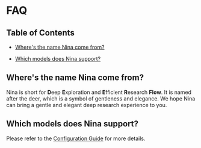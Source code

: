 # FAQ

## Table of Contents

- [Where's the name Nina come from?](#wheres-the-name-Nina-come-from)

- [Which models does Nina support?](#which-models-does-Nina-support)

## Where's the name Nina come from?

Nina is short for **D**eep **E**xploration and **E**fficient **R**esearch **Flow**. It is named after the deer, which is a symbol of gentleness and elegance. We hope Nina can bring a gentle and elegant deep research experience to you.

## Which models does Nina support?

Please refer to the [Configuration Guide](configuration_guide.md) for more details.
